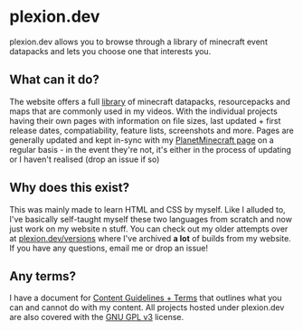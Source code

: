 # plexion.dev
plexion.dev allows you to browse through a library of minecraft event datapacks and lets you choose one that interests you.

## What can it do?

The website offers a full [library](https://plexion.dev/library) of minecraft datapacks, resourcepacks and maps that are commonly used in my videos. With the individual projects having their own pages with information on file sizes, last updated + first release dates, compatiability, feature lists, screenshots and more. Pages are generally updated and kept in-sync with my [PlanetMinecraft page](https://planetminecraft.com/member/plexiondev/) on a regular basis - in the event they're not, it's either in the process of updating or I haven't realised (drop an issue if so)

## Why does this exist?

This was mainly made to learn HTML and CSS by myself. Like I alluded to, I've basically self-taught myself these two languages from scratch and now just work on my website n stuff. You can check out my older attempts over at [plexion.dev/versions](https://plexion.dev/versions) where I've archived **a lot** of builds from my website. If you have any questions, email me or drop an issue!

## Any terms?

I have a document for [Content Guidelines + Terms](https://plexion.dev/terms) that outlines what you can and cannot do with my content. All projects hosted under plexion.dev are also covered with the [GNU GPL v3](https://github.com/plexiondev/plexiondev.github.io/blob/master/LICENSE) license.
